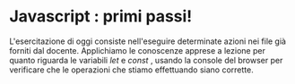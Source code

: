 # Javascript : primi passi!

L'esercitazione di oggi consiste nell'eseguire determinate azioni nei file già forniti dal docente. Applichiamo le conoscenze apprese a lezione per quanto riguarda le variabili *let* e *const* , usando la console del browser per verificare che le operazioni che stiamo effettuando siano corrette.